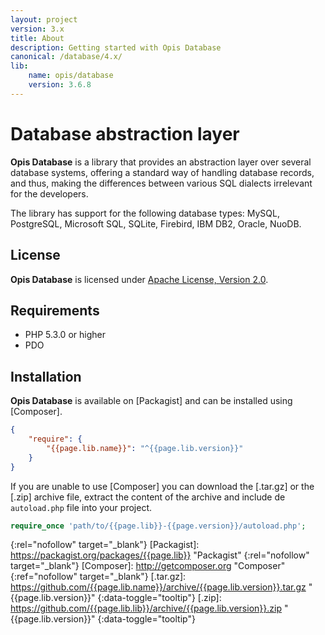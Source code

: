 ```yaml
---
layout: project
version: 3.x
title: About
description: Getting started with Opis Database
canonical: /database/4.x/
lib: 
    name: opis/database
    version: 3.6.8
---
```

# Database abstraction layer

**Opis Database** is a library that provides an abstraction layer over several database systems, 
offering a standard way of handling database records, and thus, making the differences between various 
SQL dialects irrelevant for the developers.

The library has support for the following database types: MySQL, PostgreSQL, Microsoft SQL, SQLite, 
Firebird, IBM DB2, Oracle, NuoDB. 

## License
**Opis Database** is licensed under [Apache License, Version 2.0][apache_license].

## Requirements
* PHP 5.3.0 or higher
* PDO

## Installation

**Opis Database** is available on [Packagist] and can be installed using [Composer]. 

```json
{
    "require": {
        "{{page.lib.name}}": "^{{page.lib.version}}"
    }
}
```

If you are unable to use [Composer] you can download the [.tar.gz] or the [.zip]
archive file, extract the content of the archive and include de `autoload.php` file into your project. 

```php
require_once 'path/to/{{page.lib}}-{{page.version}}/autoload.php';
```


[apache_license]: http://www.apache.org/licenses/LICENSE-2.0 "Project license" 
{:rel="nofollow" target="_blank"}
[Packagist]: https://packagist.org/packages/{{page.lib}} "Packagist" 
{:rel="nofollow" target="_blank"}
[Composer]: http://getcomposer.org "Composer" 
{:ref="nofollow" target="_blank"}
[.tar.gz]: https://github.com/{{page.lib.name}}/archive/{{page.lib.version}}.tar.gz "{{page.lib.version}}" 
{:data-toggle="tooltip"}
[.zip]: https://github.com/{{page.lib.lib}}/archive/{{page.lib.version}}.zip "{{page.lib.version}}" 
{:data-toggle="tooltip"}
